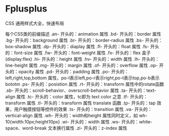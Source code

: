 # Fplusplus
  CSS 通用样式大全，快速布局
  
  每个CSS类的前缀描述
  .an- 开头的：animation 属性
  .bd- 开头的：border 属性
  .bg- 开头的：background 属性
  .br- 开头的：border-radius 属性
  .bs- 开头的：box-shadow 属性
  .dp- 开头的：diaplay 属性
  .fl- 开头的：float 属性
  .fs- 开头的：font-size 属性
  .fw- 开头的：font-weight 属性
  .fx- 开头的：flex 盒子(display:flex)
  .hi- 开头的：height 属性
  .hv- 开头的：width 属性
  .lh- 开头的：line-height 属性
  .mg- 开头的：margin 属性
  .of- 开头的：overflow 属性
  .op- 开头的：opacity 属性
  .pd- 开头的：padding 属性
  .po- 开头的：left,right,top,bottom 属性，po-l表示left,po-r表示right,po-t表示top,po-b表示bototm
  .ps- 开头的：posistion 属性
  .rt- 开头的：transform 属性中的rotate函数
  .sb- 开头的：scroll-behavior、overscroll-behavior 属性
  .ta- 开头的：text-align 属性
  .tc- 开头的：color 属性，tc即为 text color 之意
  .tf- 开头的：transform 属性
  .tl- 开头的：transform 属性 translate 函数
  .tp- 开头的：tap 效果，用户触摸按钮等控件的效果
  .ts- 开头的：transition 属性
  .va- 开头的：vertical-align 属性
  .wh- 开头的：width和height 属性同时定义，如 wh-10{width:10px;height10px}
  .wi- 开头的：width 属性
  .ws- 开头的：white-space、word-break 文本换行属性
  .zi- 开头的：z-index 属性
